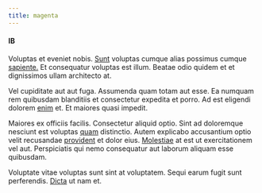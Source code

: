 ```yaml
---
title: magenta
---
```


#### IB

Voluptas et eveniet nobis. [Sunt](/facere/temporibus/adipisci/quasi/content.md) voluptas cumque alias possimus cumque [sapiente.](/eos/est/ut/metal.md) Et consequatur voluptas est illum. Beatae odio quidem et et dignissimos ullam architecto at.

Vel cupiditate aut aut fuga. Assumenda quam totam aut esse. Ea numquam rem quibusdam blanditiis et consectetur expedita et porro. Ad est eligendi dolorem [enim](/facere/adipisci/molestiae/ut/bypass_synthesize.md) et. Et maiores quasi impedit.

Maiores ex officiis facilis. Consectetur aliquid optio. Sint ad doloremque nesciunt est voluptas [quam](/dolore/odio/dignissimos/nemo/tools_&_music.md) distinctio. Autem explicabo accusantium optio velit recusandae [provident](/earum/et/logistical_cambridgeshire_maroon.md) et dolor eius. [Molestiae](/facere/adipisci/molestiae/ut/cliffs_generic_frozen_chair.md) at est ut exercitationem vel aut. Perspiciatis qui nemo consequatur aut laborum aliquam esse quibusdam.

Voluptate vitae voluptas sunt sint at voluptatem. Sequi earum fugit sunt perferendis. [Dicta](/facere/temporibus/possimus/navigating_harness.md) ut nam et.
